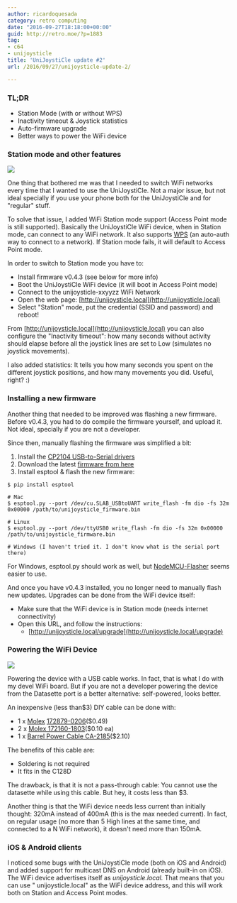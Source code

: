 ```yaml
---
author: ricardoquesada
category: retro computing
date: "2016-09-27T18:18:00+00:00"
guid: http://retro.moe/?p=1883
tag:
- c64
- unijoysticle
title: 'UniJoystiCle update #2'
url: /2016/09/27/unijoysticle-update-2/

---
```


### TL;DR

- Station Mode (with or without WPS)
- Inactivity timeout & Joystick statistics
- Auto-firmware upgrade
- Better ways to power the WiFi device

### Station mode and other features

![](https://lh3.googleusercontent.com/0IWKb6TdvqIj-p_fx7QMHMIiL7Zt-AuS_-vOG0K9o_J2ievuhhanZz7u3fnAkPSwNHbvCJD-K_M94w=w1047-h1320-no)

One thing that bothered me was that I needed to switch WiFi networks every time
that I wanted to use the UniJoystiCle. Not a major issue, but not ideal
specially if you use your phone both for the UniJoystiCle and for "regular"
stuff.

To solve that issue, I added WiFi Station mode support (Access Point mode is
still supported). Basically the UniJoystiCle WiFi device, when in Station mode,
can connect to any WiFi network. It also
supports [WPS](https://en.wikipedia.org/wiki/Wi-Fi_Protected_Setup) (an
auto-auth way to connect to a network). If Station mode fails, it will default
to Access Point mode.

In order to switch to Station mode you have to:

- Install firmware v0.4.3 (see below for more info)
- Boot the UniJoystiCle WiFi device (it will boot in Access Point mode)
- Connect to the unijoysticle-xxyyzz WiFi Network
- Open the web page: [http://unijoysticle.local](http://unijoysticle.local)
- Select "Station" mode, put the credential (SSID and password) and reboot!

From [http://unijoysticle.local](http://unijoysticle.local) you can also configure
the "Inactivity timeout": how many seconds without activity should elapse before
all the joystick lines are set to Low (simulates no joystick movements).

I also added statistics: It tells you how many seconds you spent on the
different joystick positions, and how many movements you did. Useful, right? :)

### Installing a new firmware

Another thing that needed to be improved was flashing a new firmware. Before
v0.4.3, you had to do compile the firmware yourself, and upload it. Not ideal,
specially if you are not a developer.

Since then, manually flashing the firmware was simplified a bit:

1. Install the [CP2104 USB-to-Serial drivers](https://www.silabs.com/products/mcu/Pages/USBtoUARTBridgeVCPDrivers.aspx)
1. Download the latest [firmware from here](http://ricardoquesada.github.io/unijoysticle/bin/unijoysticle_firmware.bin)
1. Install esptool & flash the new firmware:

```shell
$ pip install esptool

# Mac
$ esptool.py --port /dev/cu.SLAB_USBtoUART write_flash -fm dio -fs 32m 0x00000 /path/to/unijoysticle_firmware.bin

# Linux
$ esptool.py --port /dev/ttyUSB0 write_flash -fm dio -fs 32m 0x00000 /path/to/unijoysticle_firmware.bin

# Windows (I haven't tried it. I don't know what is the serial port there)
```

For Windows, esptool.py should work as well,
but [NodeMCU-Flasher](https://github.com/nodemcu/nodemcu-flasher) seems easier
to use.

And once you have v0.4.3 installed, you no longer need to manually flash new
updates. Upgrades can be done from the WiFi device itself:

- Make sure that the WiFi device is in Station mode (needs internet
  connectivity)
- Open this URL, and follow the instructions:
    - [http://unijoysticle.local/upgrade](http://unijoysticle.local/upgrade)

### Powering the WiFi Device

![](https://lh3.googleusercontent.com/s69EPOF4EnTb23CztCpkqPE_c-eTqILBmAteYfSievi48mHasxSDYgsZvnPvBW5RWq2cbv1fjqtgTQ=w1218-h1624-no)

Powering the device with a USB cable works. In fact, that is what I do with my
devel WiFi board. But if you are not a developer powering the device from the
Datasette port is a better alternative: self-powered, looks better.

An inexpensive (less than$3) DIY cable can be done with:

- 1 x [Molex](http://www.mouser.com/Search/ProductDetail.aspx?R=172879-0206virtualkey53850000virtualkey538-172879-0206) [172879-0206](http://www.mouser.com/Search/ProductDetail.aspx?R=172879-0206virtualkey53850000virtualkey538-172879-0206)($0.49)
- 2 x [Molex 172160-1803](http://www.mouser.com/Search/ProductDetail.aspx?R=172160-1803_(Loose_Piece)virtualkey59680000virtualkey538-172160-1803-LP)($0.10 ea)
- 1 x [Barrel Power Cable CA-2185](https://www.digikey.com/product-detail/en/tensility-international-corp/CA-2185/CP-2185-ND/568576)($2.10)

The benefits of this cable are:

- Soldering is not required
- It fits in the C128D

The drawback, is that it is not a pass-through cable: You cannot use the
datasette while using this cable. But hey, it costs less than $3.

Another thing is that the WiFi device needs less current than initially thought:
320mA instead of 400mA (this is the max needed current). In fact, on regular
usage (no more than 5 High lines at the same time, and connected to a N WiFi
network), it doesn't need more than 150mA.

### iOS & Android clients

I noticed some bugs with the UniJoystiCle mode (both on iOS and Android) and
added support for multicast DNS on Android (already built-in on iOS). The WiFi
device advertises itself as _unijoysticle.local._ That means that you can use "
unijoysticle.local" as the WiFi device address, and this will work both on
Station and Access Point modes.
